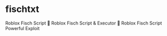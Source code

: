 # fischtxt
Roblox Fisch Script 🚀 Roblox Fisch Script &amp; Executor 🚀 Roblox Fisch Script Powerful Exploit
